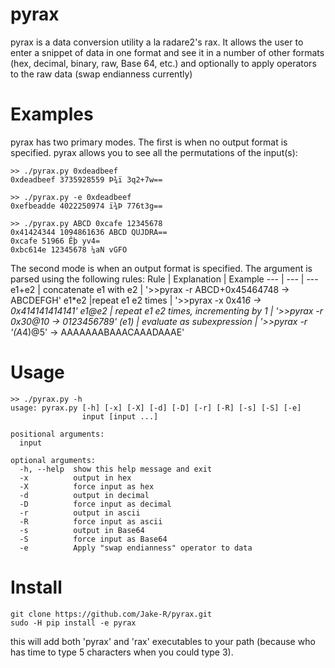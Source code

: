 # pyrax
pyrax is a data conversion utility a la radare2's rax. It allows the user to enter a snippet of data in one format and see it in a number of other formats (hex, decimal, binary, raw, Base 64, etc.) and optionally to apply operators to the raw data (swap endianness currently)

# Examples
pyrax has two primary modes. The first is when no output format is specified. pyrax allows you to see all the permutations of the input(s):
~~~~
>> ./pyrax.py 0xdeadbeef
0xdeadbeef 3735928559 Þ­¾ï 3q2+7w==

>> ./pyrax.py -e 0xdeadbeef
0xefbeadde 4022250974 ï¾­Þ 776t3g==

>> ./pyrax.py ABCD 0xcafe 12345678
0x41424344 1094861636 ABCD QUJDRA==
0xcafe 51966 Êþ yv4=
0xbc614e 12345678 ¼aN vGFO
~~~~

The second mode is when an output format is specified. The argument is parsed using the following rules:
Rule | Explanation | Example
--- | --- | ---
e1+e2 | concatenate e1 with e2 | '>>pyrax -r ABCD+0x45464748 -> ABCDEFGH'
e1\*e2 |repeat e1 e2 times | '>>pyrax -x 0x41*6 -> 0x414141414141'
e1@e2 | repeat e1 e2 times, incrementing by 1 | '>>pyrax -r 0x30@10 -> 0123456789'
(e1) | evaluate as subexpression | '>>pyrax -r '(A*4)@5' -> AAAAAAABAAACAAADAAAE'

# Usage
~~~~
>> ./pyrax.py -h
usage: pyrax.py [-h] [-x] [-X] [-d] [-D] [-r] [-R] [-s] [-S] [-e]
                input [input ...]

positional arguments:
  input

optional arguments:
  -h, --help  show this help message and exit
  -x          output in hex
  -X          force input as hex
  -d          output in decimal
  -D          force input as decimal
  -r          output in ascii
  -R          force input as ascii
  -s          output in Base64
  -S          force input as Base64
  -e          Apply "swap endianness" operator to data
~~~~

# Install
~~~~
git clone https://github.com/Jake-R/pyrax.git
sudo -H pip install -e pyrax
~~~~
this will add both 'pyrax' and 'rax' executables to your path (because who has time to type 5 characters when you could type 3).
